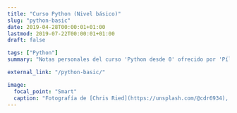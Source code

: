 ```yaml
---
title: "Curso Python (Nivel básico)"
slug: "python-basic"
date: 2019-04-28T00:00:01+01:00
lastmod: 2019-07-22T00:00:01+01:00
draft: false

tags: ["Python"]
summary: "Notas personales del curso 'Python desde 0' ofrecido por 'Píldoras Informáticas'."

external_link: "/python-basic/"

image:
  focal_point: "Smart"
  caption: "Fotografía de [Chris Ried](https://unsplash.com/@cdr6934), disponible en [Unsplash](https://unsplash.com/photos/ieic5Tq8YMk)."
---
```

